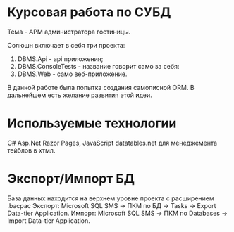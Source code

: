 # Курсовая работа по СУБД
Тема - АРМ администратора гостиницы.


Солюшн включает в себя три проекта:
1. DBMS.Api - api приложения;
2. DBMS.ConsoleTests - название говорит само за себя:
3. DBMS.Web - само веб-приложение.

В данной работе была попытка создания самописной ORM. В дальнейшем есть желание развития этой идеи.

# Используемые технологии
C# Asp.Net Razor Pages, JavaScript datatables.net для менеджемента тейблов в хтмл.

# Экспорт/Импорт БД
База данных находится на верхнем уровне проекта с расширением .bacpac
Экспорт: Microsoft SQL SMS -> ПКМ по БД -> Tasks -> Export Data-tier Application.
Импорт: Microsoft SQL SMS -> ПКМ по Databases -> Import Data-tier Application.

